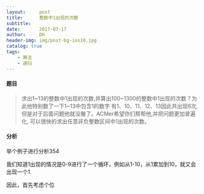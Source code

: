 ```yaml
---
layout:     post
title:      整数中1出现的次数
subtitle:   
date:       2017-07-17
author:     DH
header-img: img/post-bg-ios10.jpg 
catalog: true
tags:
    - 算法
    - 递归
---
```

#### 题目

>求出1~13的整数中1出现的次数,并算出100~1300的整数中1出现的次数？为此他特别数了一下1~13中包含1的数字
有1、10、11、12、13因此共出现6次,但是对于后面问题他就没辙了。ACMer希望你们帮帮他,并把问题更加普遍化,
可以很快的求出任意非负整数区间中1出现的次数。

#### 分析

举个例子进行分析354

我们知道1出现的情况是0-9进行了一个循环，例如从1-10，从1累加到10，就又会出现一个1.

因此，首先考虑个位

 
